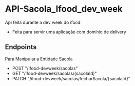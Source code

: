 # API-Sacola_Ifood_dev_week
Api feita durante a dev week do ifood

- Feita para servir uma aplicação com domínio de delivery

## Endpoints
Para Manipular a Entidade Sacola

- POST  "/ifood-devweek/sacolas"
- GET   "/ifood-devweek/sacolas/{sacolaId}"
- PATCH "/ifood-devweek/sacolas/fecharSacola/{sacolaId}"